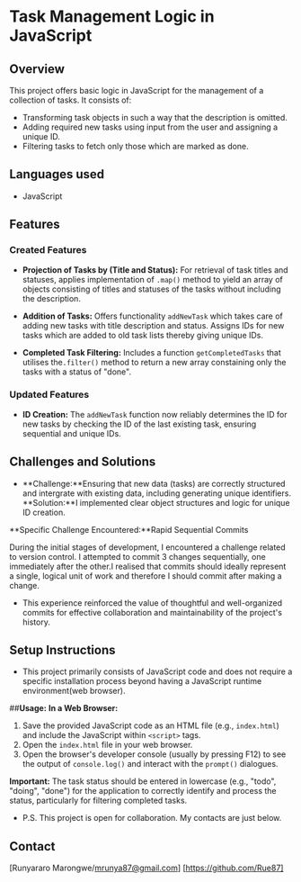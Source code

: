 # Task Management Logic in JavaScript

## Overview

This project offers basic logic in JavaScript for the management of a collection of tasks. It consists of:
- Transforming task objects in such a way that the description is omitted.
- Adding required new tasks using input from the user and assigning a unique ID.
- Filtering tasks to fetch only those which are marked as done.

## Languages used

- JavaScript

## Features

### Created Features

 - **Projection of Tasks by (Title and Status):** For retrieval of task titles and statuses, applies implementation of `.map()` method to yield an array of objects consisting of titles and statuses of the tasks without including the description.

- **Addition of Tasks:** Offers functionality `addNewTask` which takes care of adding new tasks with title description and status. Assigns IDs for new tasks which are added to old task lists thereby giving unique IDs.

- **Completed Task Filtering:** Includes a function `getCompletedTasks` that utilises the`.filter()` method to return a new array constaining only the tasks with a status of "done".

### Updated Features

- **ID Creation:** The `addNewTask` function now reliably determines the ID for new tasks by checking the ID of the last existing task, ensuring sequential and unique IDs.

## Challenges and Solutions

- **Challenge:**Ensuring that new data (tasks) are correctly structured and intergrate with existing data, including generating unique identifiers.
**Solution:**I implemented clear object structures and logic for unique ID creation.

**Specific Challenge Encountered:**Rapid Sequential Commits

During the initial stages of development, I encountered a challenge related  to version control. I attempted to commit 3 changes sequentially, one         immediately after the other.I realised that commits should ideally represent a single, logical unit of work and therefore I should commit after making a change.

- This experience reinforced the value of thoughtful and well-organized commits for effective collaboration and maintainability of the project's history.

## Setup Instructions

-  This project primarily consists of JavaScript code and does not require a specific installation process beyond having a JavaScript runtime environment(web browser).

 ##**Usage:**
**In a Web Browser:**
1. Save the provided JavaScript code as an HTML file (e.g., `index.html`)  and include the JavaScript within `<script>` tags.
2. Open the `index.html` file in your web browser.
3. Open the browser's developer console (usually by pressing F12) to see  the output of `console.log()` and interact with the `prompt()` dialogues.
   
**Important:** The task status should be entered in lowercase (e.g., "todo", "doing", "done") for the application to correctly identify and process the status, particularly for filtering completed tasks.

- P.S. This project is open for collaboration. My contacts are just below.

## Contact

[Runyararo Marongwe/mrunya87@gmail.com] [https://github.com/Rue87]


